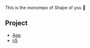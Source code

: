 This is the monorepo of Shape of you 💅

## Project

- [App](./app/README.md)
- [n5](./libs/n5/README.md)
